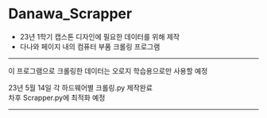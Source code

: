# Danawa_Scrapper

* 23년 1학기 캡스톤 디자인에 필요한 데이터를 위해 제작
* 다나와 페이지 내의 컴퓨터 부품 크롤링 프로그램 <br>
---
이 프로그램으로 크롤링한 데이터는 오로지 학습용으로만 사용할 예정<br>

23년 5월 14일 각 하드웨어별 크롤링.py 제작완료 <br>
차후 Scrapper.py에 최적화 예정<br>

---